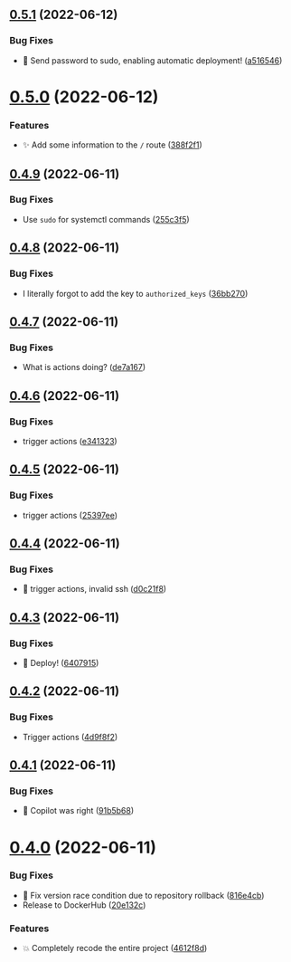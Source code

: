 ## [0.5.1](https://github.com/magnesium-uploader/magnesium-oxide/compare/v0.5.0...v0.5.1) (2022-06-12)


### Bug Fixes

* :rocket: Send password to sudo, enabling automatic deployment! ([a516546](https://github.com/magnesium-uploader/magnesium-oxide/commit/a516546769bdafa7bdb487452ece1b94a2ddec5e))



# [0.5.0](https://github.com/magnesium-uploader/magnesium-oxide/compare/v0.4.9...v0.5.0) (2022-06-12)


### Features

* :sparkles: Add some information to the `/` route ([388f2f1](https://github.com/magnesium-uploader/magnesium-oxide/commit/388f2f1d97d9baa784bc0d17c3652dd651f5735a))



## [0.4.9](https://github.com/magnesium-uploader/magnesium-oxide/compare/v0.4.8...v0.4.9) (2022-06-11)


### Bug Fixes

* Use `sudo` for systemctl commands ([255c3f5](https://github.com/magnesium-uploader/magnesium-oxide/commit/255c3f5ddb298af0475927efe9dbc72c199ade8f))



## [0.4.8](https://github.com/magnesium-uploader/magnesium-oxide/compare/v0.4.7...v0.4.8) (2022-06-11)


### Bug Fixes

* I literally forgot to add the key to `authorized_keys` ([36bb270](https://github.com/magnesium-uploader/magnesium-oxide/commit/36bb2704be0f322b7e0cb3e0048d5c76c92f1cca))



## [0.4.7](https://github.com/magnesium-uploader/magnesium-oxide/compare/v0.4.6...v0.4.7) (2022-06-11)


### Bug Fixes

* What is actions doing? ([de7a167](https://github.com/magnesium-uploader/magnesium-oxide/commit/de7a167826d7019d9aa138aeec90dcdd127af972))



## [0.4.6](https://github.com/magnesium-uploader/magnesium-oxide/compare/v0.4.5...v0.4.6) (2022-06-11)


### Bug Fixes

* trigger actions ([e341323](https://github.com/magnesium-uploader/magnesium-oxide/commit/e3413231a6ae60daa8bf69f1b8ae3a207b5b0440))



## [0.4.5](https://github.com/magnesium-uploader/magnesium-oxide/compare/v0.4.4...v0.4.5) (2022-06-11)


### Bug Fixes

* trigger actions ([25397ee](https://github.com/magnesium-uploader/magnesium-oxide/commit/25397eebbb34f3f8176f6d08f614442337d5f446))



## [0.4.4](https://github.com/magnesium-uploader/magnesium-oxide/compare/v0.4.3...v0.4.4) (2022-06-11)


### Bug Fixes

* :bug: trigger actions, invalid ssh ([d0c21f8](https://github.com/magnesium-uploader/magnesium-oxide/commit/d0c21f89b9bb2c606ce6120b5d3f16c0cdbbddf2))



## [0.4.3](https://github.com/magnesium-uploader/magnesium-oxide/compare/v0.4.2...v0.4.3) (2022-06-11)


### Bug Fixes

* :rocket: Deploy! ([6407915](https://github.com/magnesium-uploader/magnesium-oxide/commit/64079153c0f58ddde4da97c7cd25a5e097fac562))



## [0.4.2](https://github.com/magnesium-uploader/magnesium-oxide/compare/v0.4.1...v0.4.2) (2022-06-11)


### Bug Fixes

* Trigger actions ([4d9f8f2](https://github.com/magnesium-uploader/magnesium-oxide/commit/4d9f8f2944c6acd729fcc1afd99849a19c70250e))



## [0.4.1](https://github.com/magnesium-uploader/magnesium-oxide/compare/v0.4.0...v0.4.1) (2022-06-11)


### Bug Fixes

* :bug: Copilot was right ([91b5b68](https://github.com/magnesium-uploader/magnesium-oxide/commit/91b5b68adf234fca41ce18d1b4cfe7bab5483a82))



# [0.4.0](https://github.com/magnesium-uploader/magnesium-oxide/compare/4612f8d13d5ecbd999ddb35e8127a4b9c1e5340a...v0.4.0) (2022-06-11)


### Bug Fixes

* :bookmark: Fix version race condition due to repository rollback ([816e4cb](https://github.com/magnesium-uploader/magnesium-oxide/commit/816e4cb2ebcf7ae94e12b04ceb8e47e39ee4cbd8))
* Release to DockerHub ([20e132c](https://github.com/magnesium-uploader/magnesium-oxide/commit/20e132c791450b30f97aebb9bf90150ac7e23887))


### Features

* :boom: Completely recode the entire project ([4612f8d](https://github.com/magnesium-uploader/magnesium-oxide/commit/4612f8d13d5ecbd999ddb35e8127a4b9c1e5340a))



